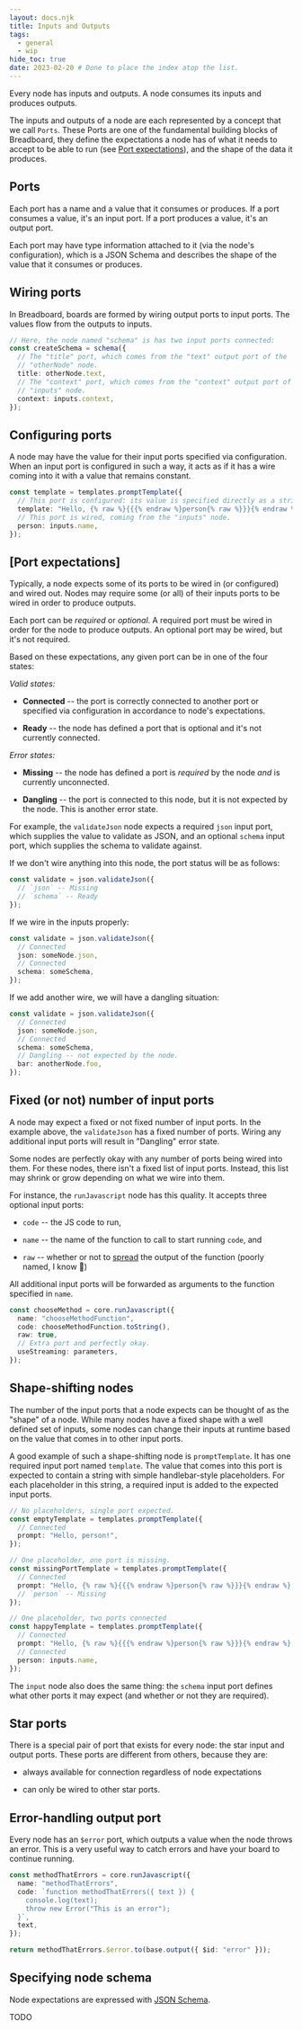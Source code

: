 ```yaml
---
layout: docs.njk
title: Inputs and Outputs
tags:
  - general
  - wip
hide_toc: true
date: 2023-02-20 # Done to place the index atop the list.
---
```


Every node has inputs and outputs. A node consumes its inputs and produces outputs.

The inputs and outputs of a node are each represented by a concept that we call `Ports`. These Ports are one of the fundamental building blocks of Breadboard, they define the expectations a node has of what it needs to accept to be able to run (see [Port expectations](#port-expectations)), and the shape of the data it produces.

## Ports

Each port has a name and a value that it consumes or produces. If a port consumes a value, it's an input port. If a port produces a value, it's an output port.

Each port may have type information attached to it (via the node's configuration), which is a JSON Schema and describes the shape of the value that it consumes or produces.

## Wiring ports

In Breadboard, boards are formed by wiring output ports to input ports. The values flow from the outputs to inputs.

```ts
// Here, the node named "schema" is has two input ports connected:
const createSchema = schema({
  // The "title" port, which comes from the "text" output port of the
  // "otherNode" node.
  title: otherNode.text,
  // The "context" port, which comes from the "context" output port of the
  // "inputs" node.
  context: inputs.context,
});
```

## Configuring ports

A node may have the value for their input ports specified via configuration. When an input port is configured in such a way, it acts as if it has a wire coming into it with a value that remains constant.

```ts
const template = templates.promptTemplate({
  // This port is configured: its value is specified directly as a string.
  template: "Hello, {% raw %}{{{% endraw %}person{% raw %}}}{% endraw %}!",
  // This port is wired, coming from the "inputs" node.
  person: inputs.name,
});
```

## [Port expectations]

Typically, a node expects some of its ports to be wired in (or configured) and wired out. Nodes may require some (or all) of their inputs ports to be wired in order to produce outputs.

Each port can be _required_ or _optional_. A required port must be wired in order for the node to produce outputs. An optional port may be wired, but it's not required.

Based on these expectations, any given port can be in one of the four states:

_Valid states:_

- **Connected** -- the port is correctly connected to another port or specified via configuration in accordance to node's expectations.

- **Ready** -- the node has defined a port that is optional and it's not currently connected.

_Error states:_

- **Missing** -- the node has defined a port is _required_ by the node _and_ is currently unconnected.

- **Dangling** -- the port is connected to this node, but it is not expected by the node. This is another error state.

For example, the `validateJson` node expects a required `json` input port, which supplies the value to validate as JSON, and an optional `schema` input port, which supplies the schema to validate against.

If we don't wire anything into this node, the port status will be as follows:

```ts
const validate = json.validateJson({
  // `json` -- Missing
  // `schema` -- Ready
});
```

If we wire in the inputs properly:

```ts
const validate = json.validateJson({
  // Connected
  json: someNode.json,
  // Connected
  schema: someSchema,
});
```

If we add another wire, we will have a dangling situation:

```ts
const validate = json.validateJson({
  // Connected
  json: someNode.json,
  // Connected
  schema: someSchema,
  // Dangling -- not expected by the node.
  bar: anotherNode.foo,
});
```

## Fixed (or not) number of input ports

A node may expect a fixed or not fixed number of input ports. In the example above, the `validateJson` has a fixed number of ports. Wiring any additional input ports will result in "Dangling" error state.

Some nodes are perfectly okay with any number of ports being wired into them. For these nodes, there isn't a fixed list of input ports. Instead, this list may shrink or grow depending on what we wire into them.

For instance, the `runJavascript` node has this quality. It accepts three optional input ports:

- `code` -- the JS code to run,

- `name` -- the name of the function to call to start running `code`, and

- `raw` -- whether or not to [spread](https://developer.mozilla.org/en-US/docs/Web/JavaScript/Reference/Operators/Spread_syntax) the output of the function (poorly named, I know 🤦)

All additional input ports will be forwarded as arguments to the function specified in `name`.

```ts
const chooseMethod = core.runJavascript({
  name: "chooseMethodFunction",
  code: chooseMethodFunction.toString(),
  raw: true,
  // Extra port and perfectly okay.
  useStreaming: parameters,
});
```

## Shape-shifting nodes

The number of the input ports that a node expects can be thought of as the "shape" of a node. While many nodes have a fixed shape with a well defined set of inputs, some nodes can change their inputs at runtime based on the value that comes in to other input ports.

A good example of such a shape-shifting node is `promptTemplate`. It has one required input port named `template`. The value that comes into this port is expected to contain a string with simple handlebar-style placeholders. For each placeholder in this string, a required input is added to the expected input ports.

```ts
// No placeholders, single port expected.
const emptyTemplate = templates.promptTemplate({
  // Connected
  prompt: "Hello, person!",
});

// One placeholder, one port is missing.
const missingPortTemplate = templates.promptTemplate({
  // Connected
  prompt: "Hello, {% raw %}{{{% endraw %}person{% raw %}}}{% endraw %}!",
  // `person` -- Missing
});

// One placeholder, two ports connected
const happyTemplate = templates.promptTemplate({
  // Connected
  prompt: "Hello, {% raw %}{{{% endraw %}person{% raw %}}}{% endraw %}!",
  // Connected
  person: inputs.name,
});
```

The `input` node also does the same thing: the `schema` input port defines what other ports it may expect (and whether or not they are required).

## Star ports

There is a special pair of port that exists for every node: the star input and output ports. These ports are different from others, because they are:

- always available for connection regardless of node expectations

- can only be wired to other star ports.

## Error-handling output port

Every node has an `$error` port, which outputs a value when the node throws an error. This is a very useful way to catch errors and have your board to continue running.

```ts
const methodThatErrors = core.runJavascript({
  name: "methodThatErrors",
  code: `function methodThatErrors({ text }) {
    console.log(text);
    throw new Error("This is an error");
  }`,
  text,
});

return methodThatErrors.$error.to(base.output({ $id: "error" }));
```

## Specifying node schema

Node expectations are expressed with [JSON Schema](https://json-schema.org/).

TODO
